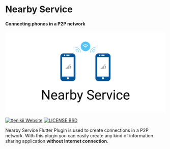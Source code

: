 # Nearby Service
#### Connecting phones in a P2P network

![logo](.github/assets/logo.png)

[![Xenikii Website](https://img.shields.io/badge/-xenikii.one-bd2727?style=flat&logoColor=white)](https://xenikii.one)
[![LICENSE BSD](https://img.shields.io/badge/License-BSD-4577d9)](https://github.com/ksenia312/nearby_service/blob/main/LICENSE)


Nearby Service Flutter Plugin is used to create connections in a P2P network. With this plugin you can easily create any
kind of information sharing application **without Internet connection**.





